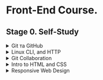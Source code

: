# Front-End Course. 

## Stage 0. Self-Study

<details><summary>Git та GitHub</summary>
<p>

## Git та GitHub

<details><summary>Homework Screenshots</summary>
<p>


# Homework Screenshots

![gitmain](./task_git_collaboration/git-main.jpg)
![gitremote](./task_git_collaboration/git-remote.jpg)

</p>
</details>

<details><summary>Homework feedback</summary>
<p>

# Homework feedback

1.	Прослухав частину курсу на Coursera. 
2.	Пройшов рівні на learngitbranching.js.org. Скріншоти згнаходяться в розділі GitHub and Collaboration 
3.	Створив README.md
4.	Згадав основи по роботі з Git та GitHub. Матеріал для мене не виявився геть легким. Були труднощі. Подання матеріалу наочне і доступне.
5.	Завдання виконав. Було не легко

</p>
</details>
***************************************************************

</p>
</details>

<details><summary>Linux CLI, and HTTP</summary>
<p>


## Linux CLI, and HTTP

<details><summary>Homework Screenshots</summary>
<p>

# Homework Screenshots

![linquiz1](./task_linux_cli/linux-quiz-1.jpg)
![linquiz2](./task_linux_cli/linux-quiz-2.jpg)
![linquiz3](./task_linux_cli/linux-quiz-3.jpg)
![linquiz3](./task_linux_cli/linux-quiz-4.jpg)

</p>
</details>

<details><summary>Homework feedback</summary>
<p>

# Homework feedback

1.	Просте і зрозуміле пояснення матеріалу. Новий матеріал був починаючи з другого розділу. Я раніше не працював з Linux, але використовував деякі команди в терміналі. В цілому нового було багато.  Якщо буду працювати у галузі веб-розробки, то напевне буду використовувати. 
2.	Стаття потрібна. Розумію. Нового матеріалу також багато. Важко зрозуміти все за один раз.
3.	Як у п.2.

</p>
</details>
***************************************************************

</p>
</details>

<details><summary>Git Collaboration</summary>
<p>

## Git Collaboration

<details><summary>Homework Screenshots</summary>
<p>

# Homework Screenshots

![gitmain](./task_git_collaboration/git-main.jpg)
![gitremote](./task_git_collaboration/git-remote.jpg)

</p>
</details>

<details><summary>Homework feedback</summary>
<p>

# Homework feedback

1.	Дякую організаторам за гарний і ефективний курс по Git Basics. Для мене це не зовсім проста тема. Інформація, що викладена на ресурсі learngitbranching.js.org, добре сприймається. Гарно, просто і зрозуміло. Був новий матеріал по роботі з комітами. Планую використовувати набуті знання для подальшої роботи. 

</p>
</details>
***************************************************************

</p>
</details>

<details><summary>Intro to HTML and CSS</summary>
<p>

## Intro to HTML and CSS

<details><summary>Homework Screenshots</summary>
<p>

# Homework Screenshots

![html](./task_html_css_intro/learn-html.jpg)
![css](./task_html_css_intro/learn-css.jpg)

</p>
</details>

<details><summary>Homework feedback</summary>
<p>

# Homework feedback

1.	Просте і зрозуміле пояснення основ html та css. Для мене найбільш корисною була лекція Conflict Resolution. Здивувало наявність такого інструмента як non-breaking space. Не знав ранніше.
2.	Проходив цей курс раніше (PRO версія). Мені сподобалось. Матеріал викладається для тих, хто починає з нуля. Є можливість зразу практикувати і спостерігати за результатом. 
3.	Теж саме, що п.2 

</p>
</details>
***************************************************************

</p>
</details>

<details><summary>Responsive Web Design</summary>
<p>

## Responsive Web Design

<details><summary>Homework Screenshots</summary>
<p>

# Homework Screenshots

![garten](./task_responsive_web_design/cssgridgarden.jpg)
![frog](./task_responsive_web_design/flexboxfroggy.jpg)

</p>
</details>

<details><summary>Homework feedback</summary>
<p>

# Homework feedback

1.	Цікава стаття. Мав схожу практику на Codecademy. Також на прикладі додатку про погоду. 
2.	Дякую автору. Цікава манера викладання. Заходить легко.
3.	Дуже наочно. Все зрозуміло і навіть цікаво. Проблем не було. 
4.	«Пришло время изучать гриды». Круто! Раніше вивчав тільки основи. Тому був новий матеріал для мене. 
5.	Цікаве викладання матеріалу. Дуже ефективно. Мав проблеми з 26 і 28 завданням. Пішло не зразу.


</p>
</details>

</p>
</details>
